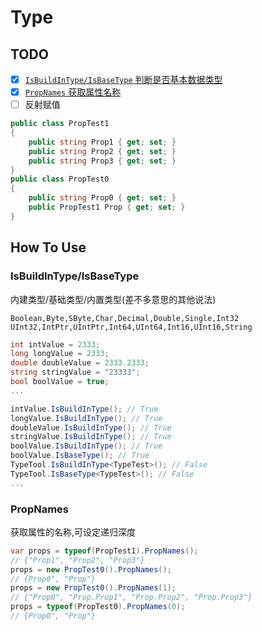 # Type

## TODO

- [x] [`IsBuildInType/IsBaseType` 判断是否基本数据类型](#isbuildintypeisbasetype)
- [x] [`PropNames` 获取属性名称](#propnames)
- [ ] 反射赋值

```csharp
public class PropTest1
{
    public string Prop1 { get; set; }
    public string Prop2 { get; set; }
    public string Prop3 { get; set; }
}
public class PropTest0
{
    public string Prop0 { get; set; }
    public PropTest1 Prop { get; set; }
}
```

## How To Use

### IsBuildInType/IsBaseType

内建类型/基础类型/内置类型(差不多意思的其他说法)

`Boolean,Byte,SByte,Char,Decimal,Double,Single,Int32`
`UInt32,IntPtr,UIntPtr,Int64,UInt64,Int16,UInt16,String`

```csharp
int intValue = 2333;
long longValue = 2333;
double doubleValue = 2333.2333;
string stringValue = "23333";
bool boolValue = true;
...

intValue.IsBuildInType(); // True
longValue.IsBuildInType(); // True
doubleValue.IsBuildInType(); // True
stringValue.IsBuildInType(); // True
boolValue.IsBuildInType(); // True
boolValue.IsBaseType(); // True
TypeTool.IsBuildInType<TypeTest>(); // False
TypeTool.IsBaseType<TypeTest>(); // False
...
```

### PropNames

获取属性的名称,可设定递归深度

```csharp
var props = typeof(PropTest1).PropNames();
// {"Prop1", "Prop2", "Prop3"}
props = new PropTest0().PropNames();
// {Prop0", "Prop"}
props = new PropTest0().PropNames(1);
// {"Prop0", "Prop.Prop1", "Prop.Prop2", "Prop.Prop3"}
props = typeof(PropTest0).PropNames(0);
// {Prop0", "Prop"}
```

